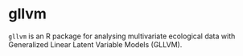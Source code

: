 # gllvm

`gllvm` is an R package for analysing multivariate ecological data with Generalized Linear Latent Variable Models (GLLVM).
